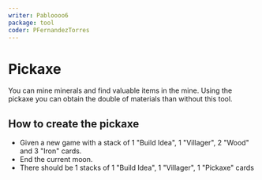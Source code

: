 ```yaml
---
writer: Pabloooo6
package: tool
coder: PFernandezTorres
---
```


# Pickaxe

You can mine minerals and find valuable items in the mine.
Using the pickaxe you can obtain the double of materials than without this tool.

## How to create the pickaxe

 * Given a new game with a stack of 1 "Build Idea", 1 "Villager", 2 "Wood" and 3 "Iron" cards.
 * End the current moon.
 * There should be 1 stacks of 1 "Build Idea", 1 "Villager", 1 "Pickaxe" cards
